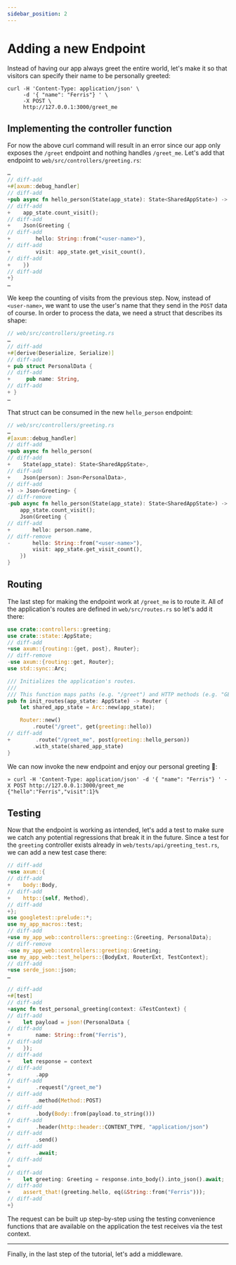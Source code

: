```yaml
---
sidebar_position: 2
---
```


# Adding a new Endpoint

Instead of having our app always greet the entire world, let's make it so that visitors can specify their name to be personally greeted:

```
curl -H 'Content-Type: application/json' \
     -d '{ "name": "Ferris"} ' \
     -X POST \
     http://127.0.0.1:3000/greet_me
```

## Implementing the controller function

For now the above curl command will result in an error since our app only exposes the `/greet` endpoint and nothing handles `/greet_me`. Let's add that endpoint to `web/src/controllers/greeting.rs`:

```rust
…
// diff-add
+#[axum::debug_handler]
// diff-add
+pub async fn hello_person(State(app_state): State<SharedAppState>) -> Json<Greeting> {
// diff-add
+    app_state.count_visit();
// diff-add
+    Json(Greeting {
// diff-add
+        hello: String::from("<user-name>"),
// diff-add
+        visit: app_state.get_visit_count(),
// diff-add
+    })
// diff-add
+}
…
```

We keep the counting of visits from the previous step. Now, instead of `<user-name>`, we want to use the user's name that they send in the `POST` data of course. In order to process the data, we need a struct that describes its shape:

```rust
// web/src/controllers/greeting.rs
…
// diff-add
+#[derive(Deserialize, Serialize)]
// diff-add
+ pub struct PersonalData {
// diff-add
+     pub name: String,
// diff-add
+ }
…
```

That struct can be consumed in the new `hello_person` endpoint:

```rust
// web/src/controllers/greeting.rs
…
#[axum::debug_handler]
// diff-add
+pub async fn hello_person(
// diff-add
+    State(app_state): State<SharedAppState>,
// diff-add
+    Json(person): Json<PersonalData>,
// diff-add
+) -> Json<Greeting> {
// diff-remove
-pub async fn hello_person(State(app_state): State<SharedAppState>) -> Json<Greeting> {
    app_state.count_visit();
    Json(Greeting {
// diff-add
+       hello: person.name,
// diff-remove
-       hello: String::from("<user-name>"),
        visit: app_state.get_visit_count(),
    })
}
```

## Routing

The last step for making the endpoint work at `/greet_me` is to route it. All of the application's routes are defined in `web/src/routes.rs` so let's add it there:

```rust
use crate::controllers::greeting;
use crate::state::AppState;
// diff-add
+use axum::{routing::{get, post}, Router};
// diff-remove
-use axum::{routing::get, Router};
use std::sync::Arc;

/// Initializes the application's routes.
///
/// This function maps paths (e.g. "/greet") and HTTP methods (e.g. "GET") to functions in [`crate::controllers`] as well as includes middlewares defined in [`crate::middlewares`] into the routing layer (see [`axum::Router`]).
pub fn init_routes(app_state: AppState) -> Router {
    let shared_app_state = Arc::new(app_state);

    Router::new()
        .route("/greet", get(greeting::hello))
// diff-add
+        .route("/greet_me", post(greeting::hello_person))
        .with_state(shared_app_state)
}
```

We can now invoke the new endpoint and enjoy our personal greeting 🦀:

```
» curl -H 'Content-Type: application/json' -d '{ "name": "Ferris"} ' -X POST http://127.0.0.1:3000/greet_me
{"hello":"Ferris","visit":1}%
```

## Testing

Now that the endpoint is working as intended, let's add a test to make sure we catch any potential regressions that break it in the future. Since a test for the `greeting` controller exists already in `web/tests/api/greeting_test.rs`, we can add a new test case there:

```rust
// diff-add
+use axum::{
// diff-add
+    body::Body,
// diff-add
+    http::{self, Method},
// diff-add
+};
use googletest::prelude::*;
use my_app_macros::test;
// diff-add
+use my_app_web::controllers::greeting::{Greeting, PersonalData};
// diff-remove
-use my_app_web::controllers::greeting::Greeting;
use my_app_web::test_helpers::{BodyExt, RouterExt, TestContext};
// diff-add
+use serde_json::json;
…

// diff-add
+#[test]
// diff-add
+async fn test_personal_greeting(context: &TestContext) {
// diff-add
+    let payload = json!(PersonalData {
// diff-add
+        name: String::from("Ferris"),
// diff-add
+    });
// diff-add
+    let response = context
// diff-add
+        .app
// diff-add
+        .request("/greet_me")
// diff-add
+        .method(Method::POST)
// diff-add
+        .body(Body::from(payload.to_string()))
// diff-add
+        .header(http::header::CONTENT_TYPE, "application/json")
// diff-add
+        .send()
// diff-add
+        .await;
// diff-add
+
// diff-add
+    let greeting: Greeting = response.into_body().into_json().await;
// diff-add
+    assert_that!(greeting.hello, eq(&String::from("Ferris")));
// diff-add
+}
```

The request can be built up step-by-step using the testing convenience functions that are available on the application the test receives via the test context.

---

Finally, in the last step of the tutorial, let's add a middleware.
